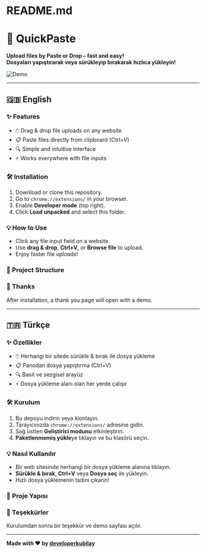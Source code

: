 # README.md

# 🚀 QuickPaste

**Upload files by Paste or Drop – fast and easy!**  
**Dosyaları yapıştırarak veya sürükleyip bırakarak hızlıca yükleyin!**

![Demo](https://i.imgur.com/x8C1Yvj.gif)

---

## 🇬🇧 English

### ✨ Features
- 🖱️ Drag & drop file uploads on any website
- 📋 Paste files directly from clipboard (Ctrl+V)
- 🔍 Simple and intuitive interface
- ⚡ Works everywhere with file inputs

### 🛠️ Installation
1. Download or clone this repository.
2. Go to `chrome://extensions/` in your browser.
3. Enable **Developer mode** (top right).
4. Click **Load unpacked** and select this folder.

### 💡 How to Use
- Click any file input field on a website.
- Use **drag & drop**, **Ctrl+V**, or **Browse file** to upload.
- Enjoy faster file uploads!

### 📁 Project Structure

### 🙏 Thanks
After installation, a thank you page will open with a demo.

---

## 🇹🇷 Türkçe

### ✨ Özellikler
- 🖱️ Herhangi bir sitede sürükle & bırak ile dosya yükleme
- 📋 Panodan dosya yapıştırma (Ctrl+V)
- 🔍 Basit ve sezgisel arayüz
- ⚡ Dosya yükleme alanı olan her yerde çalışır

### 🛠️ Kurulum
1. Bu depoyu indirin veya klonlayın.
2. Tarayıcınızda `chrome://extensions/` adresine gidin.
3. Sağ üstten **Geliştirici modunu** etkinleştirin.
4. **Paketlenmemiş yükle**ye tıklayın ve bu klasörü seçin.

### 💡 Nasıl Kullanılır
- Bir web sitesinde herhangi bir dosya yükleme alanına tıklayın.
- **Sürükle & bırak**, **Ctrl+V** veya **Dosya seç** ile yükleyin.
- Hızlı dosya yüklemenin tadını çıkarın!

### 📁 Proje Yapısı

### 🙏 Teşekkürler
Kurulumdan sonra bir teşekkür ve demo sayfası açılır.

---

**Made with ❤️ by [developerkubilay](https://github.com/developerkubilay)**
